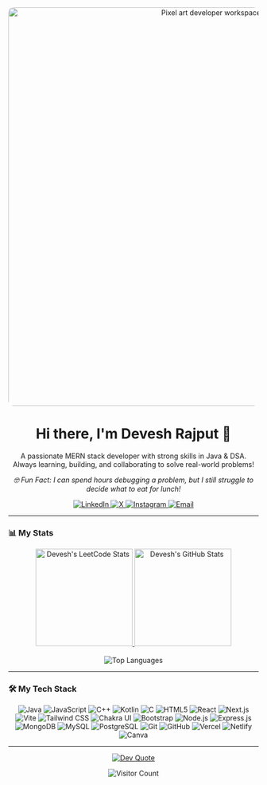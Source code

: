 <div align="center">
  <img src="[https://i.imgur.com/3bA4h6H.gif](https://in.pinterest.com/pin/211174978558660/)](https://in.pinterest.com/pin/211174978558660/)" alt="Pixel art developer workspace" width="800" style="border-radius: 10px;"/>
  
  <h1>Hi there, I'm Devesh Rajput 👋</h1>
  
  <p>A passionate MERN stack developer with strong skills in Java & DSA. <br> Always learning, building, and collaborating to solve real-world problems!</p>
  
  <p><i>🤓 Fun Fact: I can spend hours debugging a problem, but I still struggle to decide what to eat for lunch!</i></p>
  
  <div>
    <a href="https://www.linkedin.com/in/devesh2904" target="_blank">
      <img src="https://img.shields.io/badge/LinkedIn-%230077B5.svg?style=for-the-badge&logo=linkedin&logoColor=white" alt="LinkedIn"/>
    </a>
    <a href="https://x.com/DeveshR1818" target="_blank">
      <img src="https://img.shields.io/badge/X-black.svg?style=for-the-badge&logo=X&logoColor=white" alt="X"/>
    </a>
    <a href="https://instagram.com/deveeeesh" target="_blank">
      <img src="https://img.shields.io/badge/Instagram-%23E4405F.svg?style=for-the-badge&logo=Instagram&logoColor=white" alt="Instagram"/>
    </a>
    <a href="mailto:r.rajput12111@gmail.com">
      <img src="https://img.shields.io/badge/Email-D14836.svg?style=for-the-badge&logo=gmail&logoColor=white" alt="Email"/>
    </a>
  </div>
</div>

---

### 📊 My Stats

<p align="center">
  <a href="https://leetcode.com/u/devesh_1212/">
    <img src="https://leetcode-stats.vercel.app/api?username=devesh_1212&theme=dark" alt="Devesh's LeetCode Stats" style="height: 195px;"/>
  </a>
  <a href="https://github.com/Devesh-x">
    <img src="https://github-readme-stats.vercel.app/api?username=Devesh-x&theme=dracula&show_icons=true&include_all_commits=true&count_private=true" alt="Devesh's GitHub Stats" style="height: 195px;" />
  </a>
  <br/><br/>
  <img src="https://github-readme-stats.vercel.app/api/top-langs/?username=Devesh-x&theme=dracula&layout=compact&include_all_commits=true&count_private=true" alt="Top Languages" />
</p>

---

### 🛠️ My Tech Stack

<div align="center">
  <p>
    <img src="https://img.shields.io/badge/Java-%23ED8B00.svg?style=for-the-badge&logo=openjdk&logoColor=white" alt="Java"/>
    <img src="https://img.shields.io/badge/JavaScript-%23F7DF1E.svg?style=for-the-badge&logo=javascript&logoColor=black" alt="JavaScript"/>
    <img src="https://img.shields.io/badge/C++-%2300599C.svg?style=for-the-badge&logo=c%2B%2B&logoColor=white" alt="C++"/>
    <img src="https://img.shields.io/badge/Kotlin-%237F52FF.svg?style=for-the-badge&logo=kotlin&logoColor=white" alt="Kotlin"/>
    <img src="https://img.shields.io/badge/C-%23A8B9CC.svg?style=for-the-badge&logo=c&logoColor=white" alt="C"/>
    <img src="https://img.shields.io/badge/HTML5-%23E34F26.svg?style=for-the-badge&logo=html5&logoColor=white" alt="HTML5"/>
    <img src="https://img.shields.io/badge/React-%2361DAFB.svg?style=for-the-badge&logo=react&logoColor=black" alt="React"/>
    <img src="https://img.shields.io/badge/Next.js-%23000000.svg?style=for-the-badge&logo=next.js&logoColor=white" alt="Next.js"/>
    <img src="https://img.shields.io/badge/Vite-%23646CFF.svg?style=for-the-badge&logo=vite&logoColor=white" alt="Vite"/>
    <img src="https://img.shields.io/badge/Tailwind_CSS-%2338B2AC.svg?style=for-the-badge&logo=tailwind-css&logoColor=white" alt="Tailwind CSS"/>
    <img src="https://img.shields.io/badge/Chakra_UI-%234ED1C5.svg?style=for-the-badge&logo=chakraui&logoColor=white" alt="Chakra UI"/>
    <img src="https://img.shields.io/badge/Bootstrap-%237952B3.svg?style=for-the-badge&logo=bootstrap&logoColor=white" alt="Bootstrap"/>
    <img src="https://img.shields.io/badge/Node.js-%23339933.svg?style=for-the-badge&logo=node.js&logoColor=white" alt="Node.js"/>
    <img src="https://img.shields.io/badge/Express.js-%23000000.svg?style=for-the-badge&logo=express&logoColor=white" alt="Express.js"/>
    <img src="https://img.shields.io/badge/MongoDB-%2347A248.svg?style=for-the-badge&logo=mongodb&logoColor=white" alt="MongoDB"/>
    <img src="https://img.shields.io/badge/MySQL-%234479A1.svg?style=for-the-badge&logo=mysql&logoColor=white" alt="MySQL"/>
    <img src="https://img.shields.io/badge/PostgreSQL-%234169E1.svg?style=for-the-badge&logo=postgresql&logoColor=white" alt="PostgreSQL"/>
    <img src="https://img.shields.io/badge/Git-%23F05033.svg?style=for-the-badge&logo=git&logoColor=white" alt="Git"/>
    <img src="https://img.shields.io/badge/GitHub-%23181717.svg?style=for-the-badge&logo=github&logoColor=white" alt="GitHub"/>
    <img src="https://img.shields.io/badge/Vercel-%23000000.svg?style=for-the-badge&logo=vercel&logoColor=white" alt="Vercel"/>
    <img src="https://img.shields.io/badge/Netlify-%2300C7B7.svg?style=for-the-badge&logo=netlify&logoColor=white" alt="Netlify"/>
    <img src="https://img.shields.io/badge/Canva-%2300C4CC.svg?style=for-the-badge&logo=Canva&logoColor=white" alt="Canva"/>
  </p>
</div>

---

<div align="center">
  
  <a href="https://github.com/anuraghazra/github-readme-stats">
    <img src="https://quotes-github-readme.vercel.app/api?type=horizontal&theme=radical" alt="Dev Quote"/>
  </a>
  
  <p>
    <img src="https://visitcount.itsvg.in/api?id=Devesh-x&icon=0&color=0" alt="Visitor Count"/>
  </p>
  
</div>

